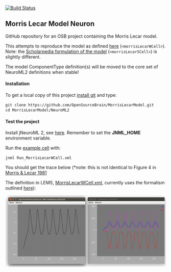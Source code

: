 [![Build Status](https://travis-ci.org/OpenSourceBrain/MorrisLecarModel.svg?branch=master)](https://travis-ci.org/OpenSourceBrain/MorrisLecarModel)
## Morris Lecar Model Neuron

GitHub repository for an OSB project containing the Morris Lecar model.

This attempts to reproduce the model as defined [here](http://en.wikipedia.org/wiki/Morris%E2%80%93Lecar_model) (`<morrisLecarWCell>`). Note: the [Scholarpedia formulation of the model](http://www.scholarpedia.org/article/Morris-Lecar) (`<morrisLecarSCell>`) is slightly different. 

The model ComponentType definition(s) will be moved to the core set of NeuroML2 definitions when stable!

#### Installation

To get a local copy of this project [install git](https://help.github.com/articles/set-up-git) and type:

    git clone https://github.com/OpenSourceBrain/MorrisLecarModel.git
    cd MorrisLecarModel/NeuroML2

#### Test the project

Install jNeuroML 2, see [here](https://github.com/NeuroML/jNeuroML). Remember to set the **JNML\_HOME** environment variable.

Run the [example cell](https://github.com/OpenSourceBrain/MorrisLecarModel/blob/master/NeuroML2/Run_MorrisLecarWCell.xml) with:

    jnml Run_MorrisLecarWCell.xml

You should get the trace below (\*note: this is not identical to Figure 4 in [Morris & Lecar 1981](http://jaguar.biologie.hu-berlin.de/downloads/Fachkurs/SS2010/Morris_Lecar_1981.*) 

The definition in LEMS, [MorrisLecarWCell.xml](https://github.com/OpenSourceBrain/MorrisLecarModel/blob/master/NeuroML2/MorrisLecarWCell.xml), currently uses the formalism outlined [here](http://en.wikipedia.org/wiki/Morris%E2%80%93Lecar_model)):

![](https://raw.githubusercontent.com/OpenSourceBrain/MorrisLecarModel/master/NeuroML2/images/ML.png)
